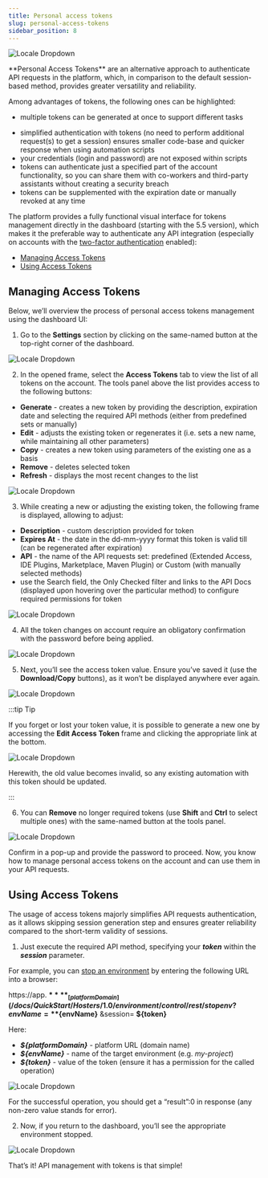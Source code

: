 ```yaml
---
title: Personal access tokens
slug: personal-access-tokens
sidebar_position: 8
---
```


<div style={{
    display: 'grid',
    gridTemplateColumns: '0.23fr 1fr',
    gap: '10px'
}}>
<div>

![Locale Dropdown](./img/PersonalAccessTokens/01-personal-access-tokens-logo.png)

</div>

<div>
**Personal Access Tokens** are an alternative approach to authenticate API requests in the platform, which, in comparison to the default session-based method, provides greater versatility and reliability.

Among advantages of tokens, the following ones can be highlighted:

- multiple tokens can be generated at once to support different tasks

</div>
 
</div>

- simplified authentication with tokens (no need to perform additional request(s) to get a session) ensures smaller code-base and quicker response when using automation scripts
- your credentials (login and password) are not exposed within scripts
- tokens can authenticate just a specified part of the account functionality, so you can share them with co-workers and third-party assistants without creating a security breach
- tokens can be supplemented with the expiration date or manually revoked at any time

The platform provides a fully functional visual interface for tokens management directly in the dashboard (starting with the 5.5 version), which makes it the preferable way to authenticate any API integration (especially on accounts with the [two-factor authentication](https://cloudmydc.com/) enabled):

- [Managing Access Tokens](/docs/Account&Pricing/Personal%20Access%20Tokens#managing-access-tokens)
- [Using Access Tokens](/docs/Account&Pricing/Personal%20Access%20Tokens#using-access-tokens)

## Managing Access Tokens

Below, we’ll overview the process of personal access tokens management using the dashboard UI:

1. Go to the **Settings** section by clicking on the same-named button at the top-right corner of the dashboard.

<div style={{
    display:'flex',
    justifyContent: 'center',
    margin: '0 0 1rem 0'
}}>

![Locale Dropdown](./img/PersonalAccessTokens/02-user-account-settings.png)

</div>

2. In the opened frame, select the **Access Tokens** tab to view the list of all tokens on the account. The tools panel above the list provides access to the following buttons:

- **Generate** - creates a new token by providing the description, expiration date and selecting the required API methods (either from predefined sets or manually)
- **Edit** - adjusts the existing token or regenerates it (i.e. sets a new name, while maintaining all other parameters)
- **Copy** - creates a new token using parameters of the existing one as a basis
- **Remove** - deletes selected token
- **Refresh** - displays the most recent changes to the list

<div style={{
    display:'flex',
    justifyContent: 'center',
    margin: '0 0 1rem 0'
}}>

![Locale Dropdown](./img/PersonalAccessTokens/03-access-tokens-settings.png)

</div>

3. While creating a new or adjusting the existing token, the following frame is displayed, allowing to adjust:

- **Description** - custom description provided for token
- **Expires At** - the date in the dd-mm-yyyy format this token is valid till (can be regenerated after expiration)
- **API** - the name of the API requests set: predefined (Extended Access, IDE Plugins, Marketplace, Maven Plugin) or Custom (with manually selected methods)
- use the Search field, the Only Checked filter and links to the API Docs (displayed upon hovering over the particular method) to configure required permissions for token

<div style={{
    display:'flex',
    justifyContent: 'center',
    margin: '0 0 1rem 0'
}}>

![Locale Dropdown](./img/PersonalAccessTokens/04-generate-access-token.png)

</div>

4. All the token changes on account require an obligatory confirmation with the password before being applied.

<div style={{
    display:'flex',
    justifyContent: 'center',
    margin: '0 0 1rem 0'
}}>

![Locale Dropdown](./img/PersonalAccessTokens/05-password-confirmation.png)

</div>

5. Next, you’ll see the access token value. Ensure you’ve saved it (use the **Download/Copy** buttons), as it won’t be displayed anywhere ever again.

<div style={{
    display:'flex',
    justifyContent: 'center',
    margin: '0 0 1rem 0'
}}>

![Locale Dropdown](./img/PersonalAccessTokens/06-save-access-token.png)

</div>

:::tip Tip

If you forget or lost your token value, it is possible to generate a new one by accessing the **Edit Access Token** frame and clicking the appropriate link at the bottom.

<div style={{
    display:'flex',
    justifyContent: 'center',
    margin: '0 0 1rem 0'
}}>

![Locale Dropdown](./img/PersonalAccessTokens/07-regenerate-access-token.png)

</div>

Herewith, the old value becomes invalid, so any existing automation with this token should be updated.

:::

6. You can **Remove** no longer required tokens (use **Shift** and **Ctrl** to select multiple ones) with the same-named button at the tools panel.

<div style={{
    display:'flex',
    justifyContent: 'center',
    margin: '0 0 1rem 0'
}}>

![Locale Dropdown](./img/PersonalAccessTokens/08-remove-access-token.png)

</div>

Confirm in a pop-up and provide the password to proceed. Now, you know how to manage personal access tokens on the account and can use them in your API requests.

## Using Access Tokens

The usage of access tokens majorly simplifies API requests authentication, as it allows skipping session generation step and ensures greater reliability compared to the short-term validity of sessions.

1. Just execute the required API method, specifying your **_token_** within the **_session_** parameter.

For example, you can [stop an environment](https://docs.jelastic.com/api/#!/api/environment.Control-method-StopEnv) by entering the following URL into a browser:

https://app.
**$**
**_[{platformDomain}](/docs/QuickStart/Hosters%20List%20&%20Info)_**
/1.0/environment/control/rest/stopenv?envName=
**${envName}**
&session=
**${token}**

Here:

- **_${platformDomain}_** - platform URL (domain name)
- **_${envName}_** - name of the target environment (e.g. _my-project_)
- **_${token}_** - value of the token (ensure it has a permission for the called operation)

<div style={{
    display:'flex',
    justifyContent: 'center',
    margin: '0 0 1rem 0'
}}>

![Locale Dropdown](./img/PersonalAccessTokens/09-stop-environment-api-request-with-token.png)

</div>

For the successful operation, you should get a “result”:0 in response (any non-zero value stands for error).

2. Now, if you return to the dashboard, you’ll see the appropriate environment stopped.

<div style={{
    display:'flex',
    justifyContent: 'center',
    margin: '0 0 1rem 0'
}}>

![Locale Dropdown](./img/PersonalAccessTokens/10-stopped-environment.png)

</div>

That’s it! API management with tokens is that simple!
